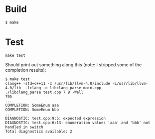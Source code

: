 # Build

```
$ make
```

# Test

```
make test
```

Should print out something along this (note: I stripped some of the completion results):

```
$ make test
clang++ -std=c++11 -I /usr/lib/llvm-4.0/include -L/usr/lib/llvm-4.0/lib  -lclang -o libclang_parse main.cpp
./libclang_parse test.cpp 7 9 -Wall
795
...
COMPLETION: SomeEnum aaa
COMPLETION: SomeEnum bbb
...
DIAGNOSTIC: test.cpp:9:5: expected expression
DIAGNOSTIC: test.cpp:6:13: enumeration values 'aaa' and 'bbb' not handled in switch
Total diagnostics available: 2
```
